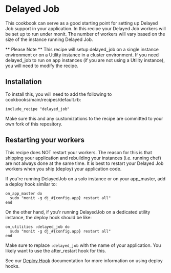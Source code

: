 # Delayed Job

This cookbook can serve as a good starting point for setting up Delayed Job support in your application.
In this recipe your Delayed Job workers will be set up to run under monit. The number of workers will
vary based on the size of the instance running Delayed Job.

** Please Note ** This recipe will setup delayed_job on a single instance environment or on a Utility instance in a cluster environment. If you need delayed_job to run on app instances (if you are not using a Utility instance), you will need to modify the recipe.

## Installation

To install this, you will need to add the following to cookbooks/main/recipes/default.rb:

    include_recipe "delayed_job"

Make sure this and any customizations to the recipe are committed to your own fork of this
repository.

## Restarting your workers

This recipe does NOT restart your workers. The reason for this is that shipping your application and
rebuilding your instances (i.e. running chef) are not always done at the same time. It is best to
restart your Delayed Job workers when you ship (deploy) your application code.

If you're running DelayedJob on a solo instance or on your app_master, add a deploy hook similar to:

```
on_app_master do
  sudo "monit -g dj_#{config.app} restart all"
end
```

On the other hand, if you'r running DelayedJob on a dedicated utility instance, the deploy hook should be like:

```
on_utilities :delayed_job do
  sudo "monit -g dj_#{config.app} restart all"
end
```

Make sure to replace `:delayed_job` with the name of your application. You likely want to use the after_restart hook for this.

See our [Deploy Hook](https://engineyard.zendesk.com/entries/21016568-use-deploy-hooks) documentation for more information on using deploy hooks.
